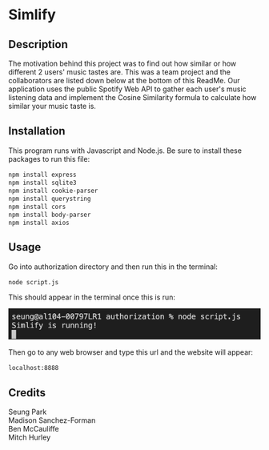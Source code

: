 # Simlify

## Description

The motivation behind this project was to find out how similar or how different 2 users' music tastes are. This was a team project and the collaborators
are listed down below at the bottom of this ReadMe. Our application uses the public Spotify Web API to gather each user's music listening data and implement
the Cosine Similarity formula to calculate how similar your music taste is.


## Installation

This program runs with Javascript and Node.js. Be sure to install these packages to run this file:  

    npm install express  
    npm install sqlite3  
    npm install cookie-parser  
    npm install querystring  
    npm install cors  
    npm install body-parser  
    npm install axios  

## Usage

Go into authorization directory and then run this in the terminal:

    node script.js  

This should appear in the terminal once this is run:  

![Alt text](/assets/images/terminal.png?raw=true )

Then go to any web browser and type this url and the website will appear:

    localhost:8888

## Credits 

Seung Park  
Madison Sanchez-Forman  
Ben McCauliffe  
Mitch Hurley
